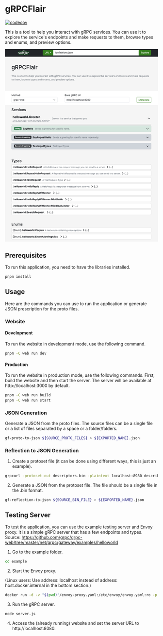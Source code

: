 # gRPCFlair
[![codecov](https://codecov.io/gh/dobrac/grpcflair/graph/badge.svg?token=GzeSiZBZNg)](https://codecov.io/gh/dobrac/grpcflair)

This is a tool to help you interact with gRPC services. You can use it to explore the service's endpoints and make requests to them, browse types and enums, and preview options.

![preview](https://github.com/dobrac/diploma_thesis/blob/main/images/implementation/screenshots/fullpage.png?raw=true)

## Prerequisites
To run this application, you need to have the libraries installed.

```bash
pnpm install
```

## Usage
Here are the commands you can use to run the application or generate JSON prescription for the proto files.

### Website
#### Development
To run the website in development mode, use the following command.

```bash
pnpm -C web run dev
```

#### Production
To run the website in production mode, use the following commands. First, build the website and then start the server. The server will be available at http://localhost:3000 by default.

```bash
pnpm -C web run build
pnpm -C web run start
```

### JSON Generation
Generate a JSON from the proto files. The source files can be a single file or a list of files separated by a space or a folder/folders.

```bash
gf-proto-to-json ${SOURCE_PROTO_FILES} > ${EXPORTED_NAME}.json
```

### Reflection to JSON Generation
1) Create a protoset file (it can be done using different ways, this is just an example).

```bash
grpcurl -protoset-out descriptors.bin -plaintext localhost:8980 describe
```

2) Generate a JSON from the protoset file. The file should be a single file in the .bin format.

```bash
gf-reflection-to-json ${SOURCE_BIN_FILE} > ${EXPORTED_NAME}.json
```

## Testing Server
To test the application, you can use the example testing server and Envoy proxy. It is a simple gRPC server that has a few endpoints and types.
Source: https://github.com/grpc/grpc-web/tree/master/net/grpc/gateway/examples/helloworld

1) Go to the example folder.

```bash
cd example
```

2) Start the Envoy proxy.

(Linux users: Use address: localhost instead of address: host.docker.internal in the bottom section.)

```bash
docker run -d -v "$(pwd)"/envoy-proxy.yaml:/etc/envoy/envoy.yaml:ro -p 8080:8080 -p 9901:9901 envoyproxy/envoy:v1.22.0
```

3) Run the gRPC server.

```bash
node server.js
```

4) Access the (already running) website and set the server URL to http://localhost:8080.
